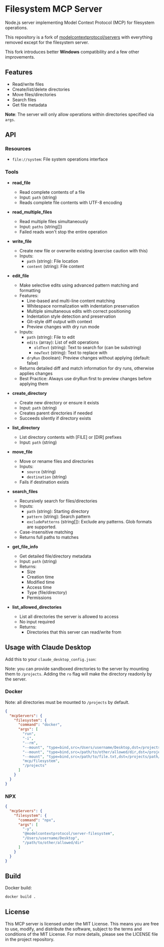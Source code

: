 # Filesystem MCP Server

Node.js server implementing Model Context Protocol (MCP) for filesystem operations.

This repository is a fork of [modelcontextprotocol/servers](https://github.com/modelcontextprotocol/servers)
with everything removed except for the filesystem server.

This fork introduces better **Windows** compatibility and a few other improvements.

## Features

- Read/write files
- Create/list/delete directories
- Move files/directories
- Search files
- Get file metadata

**Note**: The server will only allow operations within directories specified via `args`.

## API

### Resources

- `file://system`: File system operations interface

### Tools

- **read_file**
    - Read complete contents of a file
    - Input: `path` (string)
    - Reads complete file contents with UTF-8 encoding

- **read_multiple_files**
    - Read multiple files simultaneously
    - Input: `paths` (string[])
    - Failed reads won't stop the entire operation

- **write_file**
    - Create new file or overwrite existing (exercise caution with this)
    - Inputs:
        - `path` (string): File location
        - `content` (string): File content

- **edit_file**
    - Make selective edits using advanced pattern matching and formatting
    - Features:
        - Line-based and multi-line content matching
        - Whitespace normalization with indentation preservation
        - Multiple simultaneous edits with correct positioning
        - Indentation style detection and preservation
        - Git-style diff output with context
        - Preview changes with dry run mode
    - Inputs:
        - `path` (string): File to edit
        - `edits` (array): List of edit operations
            - `oldText` (string): Text to search for (can be substring)
            - `newText` (string): Text to replace with
        - `dryRun` (boolean): Preview changes without applying (default: false)
    - Returns detailed diff and match information for dry runs, otherwise applies changes
    - Best Practice: Always use dryRun first to preview changes before applying them

- **create_directory**
    - Create new directory or ensure it exists
    - Input: `path` (string)
    - Creates parent directories if needed
    - Succeeds silently if directory exists

- **list_directory**
    - List directory contents with [FILE] or [DIR] prefixes
    - Input: `path` (string)

- **move_file**
    - Move or rename files and directories
    - Inputs:
        - `source` (string)
        - `destination` (string)
    - Fails if destination exists

- **search_files**
    - Recursively search for files/directories
    - Inputs:
        - `path` (string): Starting directory
        - `pattern` (string): Search pattern
        - `excludePatterns` (string[]): Exclude any patterns. Glob formats are supported.
    - Case-insensitive matching
    - Returns full paths to matches

- **get_file_info**
    - Get detailed file/directory metadata
    - Input: `path` (string)
    - Returns:
        - Size
        - Creation time
        - Modified time
        - Access time
        - Type (file/directory)
        - Permissions

- **list_allowed_directories**
    - List all directories the server is allowed to access
    - No input required
    - Returns:
        - Directories that this server can read/write from

## Usage with Claude Desktop

Add this to your `claude_desktop_config.json`:

Note: you can provide sandboxed directories to the server by mounting them to `/projects`.
Adding the `ro` flag will make the directory readonly by the server.

### Docker

Note: all directories must be mounted to `/projects` by default.

```json
{
  "mcpServers": {
    "filesystem": {
      "command": "docker",
      "args": [
        "run",
        "-i",
        "--rm",
        "--mount", "type=bind,src=/Users/username/Desktop,dst=/projects/Desktop",
        "--mount", "type=bind,src=/path/to/other/allowed/dir,dst=/projects/other/allowed/dir,ro",
        "--mount", "type=bind,src=/path/to/file.txt,dst=/projects/path/to/file.txt",
        "mcp/filesystem",
        "/projects"
      ]
    }
  }
}
```

### NPX

```json
{
  "mcpServers": {
    "filesystem": {
      "command": "npx",
      "args": [
        "-y",
        "@modelcontextprotocol/server-filesystem",
        "/Users/username/Desktop",
        "/path/to/other/allowed/dir"
      ]
    }
  }
}
```

## Build

Docker build:

```bash
docker build .
```

## License

This MCP server is licensed under the MIT License. This means you are free to use, modify,
and distribute the software, subject to the terms and conditions of the MIT License. For
more details, please see the LICENSE file in the project repository.
